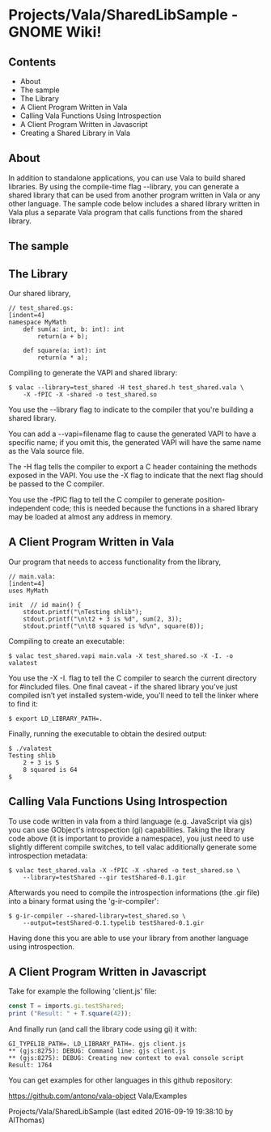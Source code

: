# Projects/Vala/SharedLibSample - GNOME Wiki!

## Contents

- About
- The sample
- The Library
- A Client Program Written in Vala
- Calling Vala Functions Using Introspection
- A Client Program Written in Javascript
- Creating a Shared Library in Vala

## About
In addition to standalone applications, you can use Vala to build shared
libraries. By using the compile-time flag --library, you can generate a shared
library that can be used from another program written in Vala or any other
language.  The sample code below includes a shared library written in Vala plus
a separate Vala program that calls functions from the shared library.

## The sample

## The Library
Our shared library,

```genie
// test_shared.gs:
[indent=4]
namespace MyMath
    def sum(a: int, b: int): int
        return(a + b);

    def square(a: int): int
        return(a * a);
```

Compiling to generate the VAPI and shared library:

```shell
$ valac --library=test_shared -H test_shared.h test_shared.vala \
    -X -fPIC -X -shared -o test_shared.so
```

You use the --library flag to indicate to the compiler that you're building a
shared library.

You can add a --vapi=filename  flag to cause the generated VAPI to have a
specific name; if you omit this, the generated VAPI will have the same name as
the Vala source file.

The -H flag tells the compiler to export a C header containing the methods
exposed in the VAPI. You use the -X flag to indicate that the next flag should
be passed to the C compiler.

You use the -fPIC flag to tell the C compiler to generate position-independent
code; this is needed because the functions in a shared library may be loaded at
almost any address in memory.

## A Client Program Written in Vala
Our program that needs to access functionality from the library,

```genie
// main.vala:
[indent=4]
uses MyMath

init  // id main() {
    stdout.printf("\nTesting shlib");
    stdout.printf("\n\t2 + 3 is %d", sum(2, 3));
    stdout.printf("\n\t8 squared is %d\n", square(8));
```

Compiling to create an executable:

```shell
$ valac test_shared.vapi main.vala -X test_shared.so -X -I. -o valatest
```

You use the -X -I. flag to tell the C compiler to search the current directory
for #included files. One final caveat - if the shared library you’ve just
compiled isn’t yet installed system-wide, you’ll need to tell the linker where
to find it:

```
$ export LD_LIBRARY_PATH=.
```

Finally, running the executable to obtain the desired output:

```
$ ./valatest
Testing shlib
    2 + 3 is 5
    8 squared is 64
$
```

## Calling Vala Functions Using Introspection
To use code written in vala from a third language (e.g. JavaScript via gjs) you
can use GObject's introspection (gi) capabilities. Taking the library code above
(it is important to provide a namespace), you just need to use slightly
different compile switches, to tell valac additionally generate some
introspection metadata:

```
$ valac test_shared.vala -X -fPIC -X -shared -o test_shared.so \
    --library=testShared --gir testShared-0.1.gir
```

Afterwards you need to compile the introspection informations (the .gir file)
into a binary format using the 'g-ir-compiler':

```
$ g-ir-compiler --shared-library=test_shared.so \
    --output=testShared-0.1.typelib testShared-0.1.gir
```

Having done this you are able to use your library from another language using
introspection.

## A Client Program Written in Javascript
Take for example the following 'client.js' file:

```javascript
const T = imports.gi.testShared;
print ("Result: " + T.square(42));
```

And finally run (and call the library code using gi) it with:

```
GI_TYPELIB_PATH=. LD_LIBRARY_PATH=. gjs client.js
** (gjs:8275): DEBUG: Command line: gjs client.js
** (gjs:8275): DEBUG: Creating new context to eval console script
Result: 1764
```


You can get examples for other languages in this github repository:

https://github.com/antono/vala-object  Vala/Examples

Projects/Vala/SharedLibSample
    (last edited 2016-09-19 19:38:10 by AlThomas)

